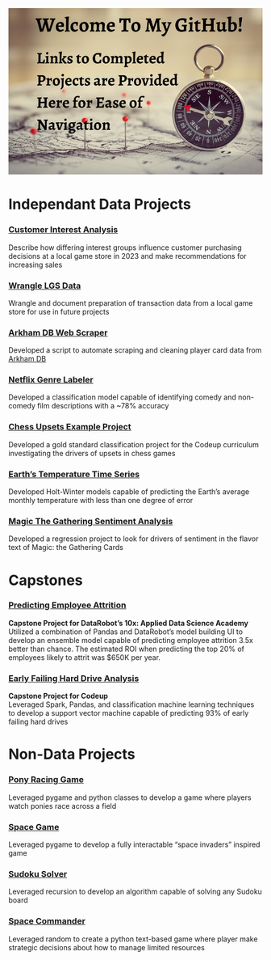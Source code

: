 ![](github_welcome.png)

# Independant Data Projects

### [Customer Interest Analysis](https://github.com/Johndsalas/customer_interest_analysis)
Describe how differing interest groups influence customer purchasing decisions at a local game store in 2023 and make recommendations for increasing sales

### [Wrangle LGS Data](https://github.com/Johndsalas/wrangle_lgs_data)
Wrangle and document preparation of transaction data from a local game store for use in future projects

### [Arkham DB Web Scraper](https://github.com/Johndsalas/arkham_lcg_scraper)
Developed a script to automate scraping and cleaning player card data from [Arkham DB](https://arkhamdb.com/) 

### [Netflix Genre Labeler](https://github.com/Johndsalas/netflix_genre_labeler/tree/main) 
Developed a classification model capable of identifying comedy and non-comedy film descriptions with a ~78% accuracy

### [Chess Upsets Example Project](https://github.com/Johndsalas/chess_upsets_example_project) 
Developed a gold standard classification project for the Codeup curriculum investigating the drivers of upsets in chess games

### [Earth’s Temperature Time Series](https://github.com/Johndsalas/earths_temperature_time_series) 
Developed Holt-Winter models capable of predicting the Earth’s average monthly temperature with less than one degree of error

### [Magic The Gathering Sentiment Analysis](https://github.com/Johndsalas/Sentiment_Analysis_Magic_The_Gathering)
Developed a regression project to look for drivers of sentiment in the flavor text of Magic: the Gathering Cards

# Capstones

### [Predicting Employee Attrition](https://github.com/Johndsalas/employee_churn)
**Capstone Project for DataRobot’s 10x: Applied Data Science Academy** <br>
Utilized a combination of Pandas and DataRobot’s model building UI to develop an ensemble model capable of predicting employee attrition 3.5x better than chance. The estimated ROI when predicting the top 20% of employees likely to attrit was $650K per year. 

### [Early Failing Hard Drive Analysis](https://github.com/just-keep-spinning/hard-drive-project)
**Capstone Project for Codeup** <br>
Leveraged Spark, Pandas, and classification machine learning techniques to develop a support vector machine capable of predicting 93% of early failing hard drives

# Non-Data Projects

### [Pony Racing Game](https://github.com/Johndsalas/racing_simulator)
Leveraged pygame and python classes to develop a game where players watch ponies race across a field 

### [Space Game](https://github.com/Johndsalas/space_game)
Leveraged pygame to develop a fully interactable “space invaders” inspired game 

### [Sudoku Solver](https://github.com/Johndsalas/Sudoku_Solver)
Leveraged recursion to develop an algorithm capable of solving any Sudoku board 

### [Space Commander](https://github.com/Johndsalas/space_commander)
Leveraged random to create a python text-based game where player make strategic decisions about how to manage limited resources
